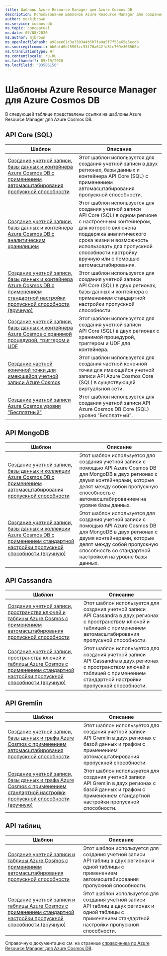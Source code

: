 ```yaml
---
title: Шаблоны Azure Resource Manager для Azure Cosmos DB
description: Использование шаблонов Azure Resource Manager для создания и настройки Azure Cosmos DB.
author: markjbrown
ms.service: cosmos-db
ms.topic: conceptual
ms.date: 05/08/2020
ms.author: mjbrown
ms.openlocfilehash: a98aee61c3a330344b5b7fa0a5f7f53a65e5ecdb
ms.sourcegitcommit: bb0afd0df5563cc53f76a642fd8fc709e366568b
ms.translationtype: HT
ms.contentlocale: ru-RU
ms.lasthandoff: 05/19/2020
ms.locfileid: "83586156"
---
```

# <a name="azure-resource-manager-templates-for-azure-cosmos-db"></a>Шаблоны Azure Resource Manager для Azure Cosmos DB

В следующей таблице представлены ссылки на шаблоны Azure Resource Manager для Azure Cosmos DB.

## <a name="core-sql-api"></a>API Core (SQL)

|**Шаблон**|**Описание**|
|---|---|
|[Создание учетной записи, базы данных и контейнера Azure Cosmos DB c применением автомасштабирования пропускной способности](manage-sql-with-resource-manager.md#create-autoscale) | Этот шаблон используется для создания учетной записи в двух регионах, базы данных и контейнера API Core (SQL) с применением автомасштабирования пропускной способности. |
|[Создание учетной записи, базы данных и контейнера Azure Cosmos DB c аналитическим хранилищем](manage-sql-with-resource-manager.md#create-analytical-store) | Этот шаблон используется для создания учетной записи API Core (SQL) в одном регионе с настроенным контейнером, для которого включена поддержка аналитического срока жизни и возможность использовать для пропускной способности настройку вручную или с помощью автомасштабирования. |
|[Создание учетной записи, базы данных и контейнера Azure Cosmos DB c применением стандартной настройки пропускной способности (вручную)](manage-sql-with-resource-manager.md#create-manual) | Этот шаблон используется для создания учетной записи API Core (SQL) в двух регионах, базы данных и контейнера с применением стандартной настройки пропускной способности. |
|[Создание учетной записи, базы данных и контейнера Azure Cosmos с хранимой процедурой, триггером и UDF](manage-sql-with-resource-manager.md#create-sproc) | Этот шаблон используется для создания учетной записи API Core (SQL) в двух регионах с хранимой процедурой, триггером и UDF для контейнера. |
|[Создание частной конечной точки для имеющейся учетной записи Azure Cosmos](how-to-configure-private-endpoints.md#create-a-private-endpoint-by-using-a-resource-manager-template) |  Этот шаблон используется для создания частной конечной точки для имеющейся учетной записи API Azure Cosmos Core (SQL) в существующей виртуальной сети. |
|[Создание учетной записи Azure Cosmos уровня "Бесплатный"](manage-sql-with-resource-manager.md#free-tier) |  Этот шаблон используется для создания учетной записи API Azure Cosmos DB Core (SQL) уровня "Бесплатный". |

## <a name="mongodb-api"></a>API MongoDB

|**Шаблон**|**Описание**|
|---| ---|
|[Создание учетной записи, базы данных и коллекции Azure Cosmos DB c применением автомасштабирования пропускной способности](manage-mongodb-with-resource-manager.md#create-autoscale) | Этот шаблон используется для создания учетной записи с помощью API Azure Cosmos DB для MongoDB в двух регионах с двумя контейнерами, которые делят между собой пропускную способность с автомасштабированием на уровне базы данных. |
|[Создание учетной записи, базы данных и коллекции Azure Cosmos DB c применением стандартной настройки пропускной способности (вручную)](manage-mongodb-with-resource-manager.md#create-manual) | Этот шаблон используется для создания учетной записи с помощью API Azure Cosmos DB для MongoDB в двух регионах с двумя контейнерами, которые делят между собой пропускную способность со стандартной настройкой на уровне базы данных. |

## <a name="cassandra-api"></a>API Cassandra

|**Шаблон**|**Описание**|
|---| ---|
|[Создание учетной записи, пространства ключей и таблицы Azure Cosmos c применением автомасштабирования пропускной способности](manage-cassandra-with-resource-manager.md#create-autoscale) | Этот шаблон используется для создания учетной записи API Cassandra в двух регионах с пространством ключей и таблицей с применением автомасштабирования пропускной способности. |
|[Создание учетной записи, пространства ключей и таблицы Azure Cosmos c применением стандартной настройки пропускной способности (вручную)](manage-cassandra-with-resource-manager.md#create-manual) | Этот шаблон используется для создания учетной записи API Cassandra в двух регионах с пространством ключей и таблицей с применением стандартной настройки пропускной способности. |

## <a name="gremlin-api"></a>API Gremlin

|**Шаблон**|**Описание**|
|---| ---|
|[Создание учетной записи, базы данных и графа Azure Cosmos c применением автомасштабирования пропускной способности](manage-gremlin-with-resource-manager.md#create-autoscale) | Этот шаблон используется для создания учетной записи API Gremlin в двух регионах с базой данных и графом с применением автомасштабирования пропускной способности. |
|[Создание учетной записи, базы данных и графа Azure Cosmos c применением стандартной настройки пропускной способности (вручную)](manage-gremlin-with-resource-manager.md#create-manual) | Этот шаблон используется для создания учетной записи API Gremlin в двух регионах с базой данных и графом с применением стандартной настройки пропускной способности. |

## <a name="table-api"></a>API таблиц

|**Шаблон**|**Описание**|
|---| ---|
|[Создание учетной записи и таблицы Azure Cosmos c применением автомасштабирования пропускной способности](manage-table-with-resource-manager.md#create-autoscale) | Этот шаблон используется для создания учетной записи API таблиц в двух регионах и одной таблицы с применением автомасштабирования пропускной способности. |
|[Создание учетной записи и таблицы Azure Cosmos c применением стандартной настройки пропускной способности (вручную)](manage-table-with-resource-manager.md#create-manual) | Этот шаблон используется для создания учетной записи API таблиц в двух регионах и одной таблицы с применением стандартной настройки пропускной способности. |

Справочную документацию см. на странице [справочника по Azure Resource Manager для Azure Cosmos DB](/azure/templates/microsoft.documentdb/allversions).
